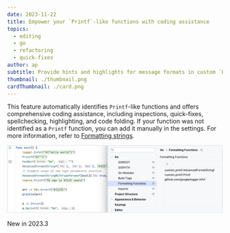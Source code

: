 ```yaml
---
date: 2023-11-22
title: Empower your `Printf`-like functions with coding assistance
topics:
  - editing
  - go
  - refactoring
  - quick-fixes
author: ap
subtitle: Provide hints and highlights for message formats in custom `Printf`-like functions
thumbnail: ./thumbnail.png
cardThumbnail: ./card.png
---
```


This feature automatically identifies `Printf`-like functions and offers comprehensive coding assistance, including inspections, quick-fixes, spellchecking, highlighting, and code folding. If your function was not identified as a `Printf` function, you can add it manually in the settings. For more information, refer to <a href = "https://www.jetbrains.com/help/go/2023.3/formatting-strings.html">Formatting strings</a>.

<img src="screenshot.png" alt="Code coverage for applications" title="Code coverage for applications" width="706"/>

<span class="tag is-rounded">New in 2023.3</span>
